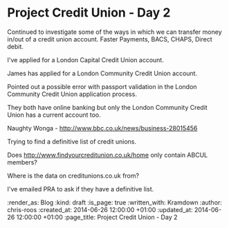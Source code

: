 Project Credit Union - Day 2
============================

Continued to investigate some of the ways in which we can transfer money in/out of a credit union account. Faster Payments, BACS, CHAPS, Direct debit.

I've applied for a London Capital Credit Union account.

James has applied for a London Community Credit Union account.

Pointed out a possible error with passport validation in the London Community Credit Union application process.

They both have online banking but only the London Community Credit Union has a current account too.

Naughty Wonga - http://www.bbc.co.uk/news/business-28015456

Trying to find a definitive list of credit unions.

Does http://www.findyourcreditunion.co.uk/home only contain ABCUL members?

Where is the data on creditunions.co.uk from?

I've emailed PRA to ask if they have a definitive list.


:render_as: Blog
:kind: draft
:is_page: true
:written_with: Kramdown
:author: chris-roos
:created_at: 2014-06-26 12:00:00 +01:00
:updated_at: 2014-06-26 12:00:00 +01:00
:page_title: Project Credit Union - Day 2
